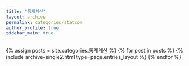 ```yaml
---
title: "통계계산"
layout: archive
permalink: categories/statcom
author_profile: true
sidebar_main: true
---
```



{% assign posts = site.categories.통계계산 %}
{% for post in posts %} {% include archive-single2.html type=page.entries_layout %} {% endfor %}
